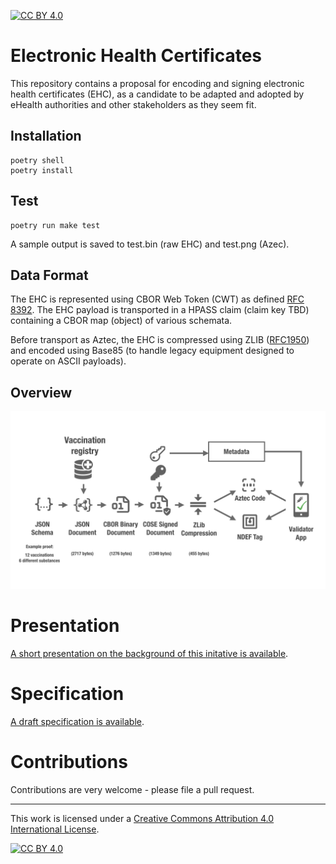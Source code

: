 [![CC BY 4.0][cc-by-shield]][cc-by]

# Electronic Health Certificates

This repository contains a proposal for encoding and signing electronic health certificates (EHC), as a candidate to be adapted and adopted by eHealth authorities and other stakeholders as they seem fit.

## Installation

    poetry shell
    poetry install


## Test

    poetry run make test

A sample output is saved to test.bin (raw EHC) and test.png (Azec).

## Data Format

The EHC is represented using CBOR Web Token (CWT) as defined [RFC 8392](https://tools.ietf.org/html/rfc8392). The EHC payload is transported in a HPASS claim (claim key TBD) containing a CBOR map (object) of various schemata.

Before transport as Aztec, the EHC is compressed using ZLIB ([RFC1950](https://tools.ietf.org/html/rfc1950)) and encoded using Base85 (to handle legacy equipment designed to operate on ASCII payloads).


## Overview

![overview](hcert_overview.png)

# Presentation

[A short presentation on the background of this initative is available](hcert-preso.pdf).


# Specification

[A draft specification is available](hcert_spec.md).


# Contributions

Contributions are very welcome - please file a pull request.

_________________

This work is licensed under a
[Creative Commons Attribution 4.0 International License][cc-by].

[![CC BY 4.0][cc-by-image]][cc-by]

[cc-by]: http://creativecommons.org/licenses/by/4.0/
[cc-by-image]: https://i.creativecommons.org/l/by/4.0/88x31.png
[cc-by-shield]: https://img.shields.io/badge/License-CC%20BY%204.0-lightgrey.svg
